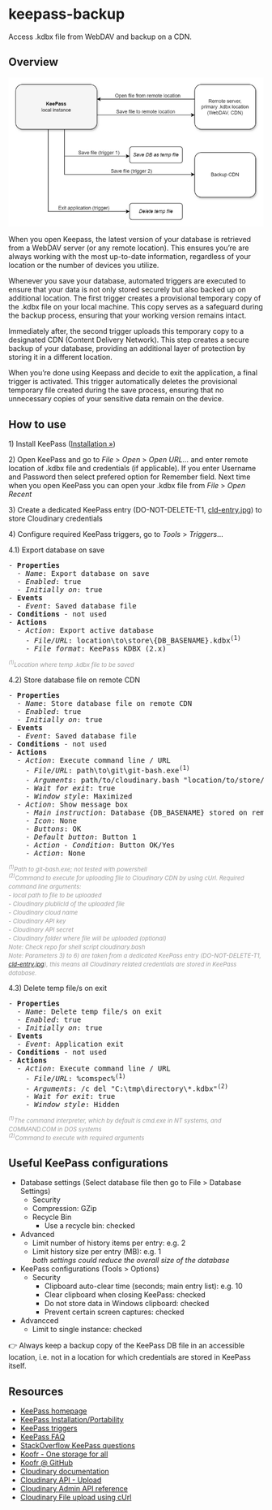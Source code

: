 # keepass-backup
Access .kdbx file from WebDAV and backup on a CDN.

## Overview

![Flow diagram](/diagram.png)

When you open Keepass, the latest version of your database is retrieved from a WebDAV server (or any remote location). This ensures you’re are always working with the most up-to-date information, regardless of your location or the number of devices you utilize.

Whenever you save your database, automated triggers are executed to ensure that your data is not only stored securely but also backed up on additional location. The first trigger creates a provisional temporary copy of the .kdbx file on your local machine. This copy serves as a safeguard during the backup process, ensuring that your working version remains intact.

Immediately after, the second trigger uploads this temporary copy to a designated CDN (Content Delivery Network). This step creates a secure backup of your database, providing an additional layer of protection by storing it in a different location.

When you’re done using Keepass and decide to exit the application, a final trigger is activated. This trigger automatically deletes the provisional temporary file created during the save process, ensuring that no unnecessary copies of your sensitive data remain on the device.

## How to use

<p>1) Install KeePass (<a href="https://keepass.info/help/v1/setup.html">Installation &raquo;</a>)</p>

<p>2) Open KeePass and go to <i>File</i> > <i>Open</i> > <i>Open URL...</i> and enter remote location of .kdbx file and credentials (if applicable). If you enter Username and Password then select prefered option for Remember field. Next time when you open KeePass you can open your .kdbx file from <i>File</i> > <i>Open Recent</i></p>

<p>3) Create a dedicated KeePass entry (DO-NOT-DELETE-T1, <a href="/cld-entry.jpg">cld-entry.jpg</a>) to store Cloudinary credentials</p>

<p>4) Configure required KeePass triggers, go to <i>Tools</i> > <i>Triggers</i>...</p>

<p>4.1) Export database on save
  <pre>
- <b>Properties</b>
  - <i>Name</i>: Export database on save
  - <i>Enabled</i>: true
  - <i>Initially on</i>: true
- <b>Events</b>
  - <i>Event</i>: Saved database file
- <b>Conditions</b> - not used
- <b>Actions</b>
  - <i>Action</i>: Export active database
    - <i>File/URL</i>: location\to\store\{DB_BASENAME}.kdbx<sup>(1)</sup>
    - <i>File format</i>: KeePass KDBX (2.x)</pre>
  <span style="font-size:smaller;color:#999;"><i><sup>(1)</sup>Location where temp .kdbx file to be saved</i></span>
</p>

<p>4.2) Store database file on remote CDN
  <pre>
- <b>Properties</b>
  - <i>Name</i>: Store database file on remote CDN
  - <i>Enabled</i>: true
  - <i>Initially on</i>: true
- <b>Events</b>
  - <i>Event</i>: Saved database file
- <b>Conditions</b> - not used
- <b>Actions</b>
  - <i>Action</i>: Execute command line / URL
    - <i>File/URL</i>: path\to\git\git-bash.exe<sup>(1)</sup>
    - <i>Arguments</i>: path/to/cloudinary.bash "location/to/store/{DB_BASENAME}.kdbx" "{DB_BASENAME}.kdbx" {REF:N@T:DO-NOT-DELETE-T1}<sup>(2)</sup>
    - <i>Wait for exit</i>: true
    - <i>Window style</i>: Maximized
  - <i>Action</i>: Show message box
    - <i>Main instructio</i>n: Database {DB_BASENAME} stored on remote CDN
    - <i>Icon</i>: None
    - <i>Buttons</i>: OK
    - <i>Default button</i>: Button 1
    - <i>Action - Condition</i>: Button OK/Yes
    - <i>Action</i>: None</pre>
  <span style="font-size:smaller;color:#999;"><i><sup>(1)</sup>Path to git-bash.exe; not tested with powershell</i><br />
  <i><sup>(2)</sup>Command to execute for uploading file to Cloudinary CDN by using cUrl. Required command line arguments:<br />
- local path to file to be uploaded<br />
- Cloudinary plublicId of the uploaded file<br />
- Cloudinary cloud name<br />
- Cloudinary API key<br />
- Cloudinary API secret<br />
- Cloudinary folder where file will be uploaded (optional)<br />
Note: Check repo for shell script cloudinary.bash<br />
Note: Parameters 3) to 6) are taken from a dedicated KeePass entry (DO-NOT-DELETE-T1, <a href="/cld-entry.jpg">cld-entry.jpg</a>), this means all Cloudinary related credentials are stored in KeePass database.</i>
  </span>
</p>

<p>4.3) Delete temp file/s on exit
  <pre>
- <b>Properties</b>
  - <i>Name</i>: Delete temp file/s on exit
  - <i>Enabled</i>: true
  - <i>Initially on</i>: true
- <b>Events</b>
  - <i>Event</i>: Application exit
- <b>Conditions</b> - not used
- <b>Actions</b>
  - <i>Action</i>: Execute command line / URL
    - <i>File/URL</i>: %comspec%<sup>(1)</sup>
    - <i>Arguments</i>: /c del "C:\tmp\directory\*.kdbx"<sup>(2)</sup>
    - <i>Wait for exit</i>: true
    - <i>Window style</i>: Hidden</pre>
  <span style="font-size:smaller;color:#999;"><i><sup>(1)</sup>The command interpreter, which by default is cmd.exe in NT systems, and COMMAND.COM in DOS systems</i><br />
  <i><sup>(2)</sup>Command to execute with required arguments</i>
  </span>
</p>

## Useful KeePass configurations

- Database settings (Select database file then go to File > Database Settings)
  - Security
  - Compression: GZip
  - Recycle Bin
    - Use a recycle bin: checked
- Advanced
  - Limit number of history items per entry: e.g. 2
  - Limit history size per entry (MB): e.g. 1<br />
  *both settings could reduce the overall size of the database*
- KeePass configurations (Tools > Options)
  - Security
    - Clipboard auto-clear time (seconds; main entry list): e.g. 10
    - Clear clipboard when closing KeePass: checked
    - Do not store data in Windows clipboard: checked
    - Prevent certain screen captures: checked
- Advancced
  - Limit to single instance: checked
 
:point_right: Always keep a backup copy of the KeePass DB file in an accessible location, i.e. not in a location for which credentials are stored in KeePass itself. 

## Resources

- [KeePass homepage](https://keepass.info/)
- [KeePass Installation/Portability](https://keepass.info/help/v1/setup.html)
- [KeePass triggers](https://keepass.info/help/v2/triggers.html)
- [KeePass FAQ](https://keepass.info/help/kb/faq.html)
- [StackOverflow KeePass questions](https://stackoverflow.com/questions/tagged/keepass)
- [Koofr - One storage for all](https://koofr.eu/)
- [Koofr @ GitHub](https://github.com/koofr)
- [Cloudinary documentation](https://cloudinary.com/documentation)
- [Cloudinary API - Upload](https://cloudinary.com/documentation/image_upload_api_reference)
- [Cloudinary Admin API reference](https://cloudinary.com/documentation/admin_api#api_overview)
- [Cloudinary File upload using cUrl](https://support.cloudinary.com/hc/en-us/community/posts/360000183051-File-upload-using-curl)
